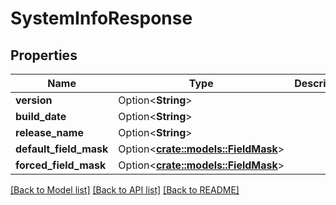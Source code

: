 # SystemInfoResponse

## Properties

Name | Type | Description | Notes
------------ | ------------- | ------------- | -------------
**version** | Option<**String**> |  | [optional]
**build_date** | Option<**String**> |  | [optional]
**release_name** | Option<**String**> |  | [optional]
**default_field_mask** | Option<[**crate::models::FieldMask**](FieldMask.md)> |  | [optional]
**forced_field_mask** | Option<[**crate::models::FieldMask**](FieldMask.md)> |  | [optional]

[[Back to Model list]](../README.md#documentation-for-models) [[Back to API list]](../README.md#documentation-for-api-endpoints) [[Back to README]](../README.md)


